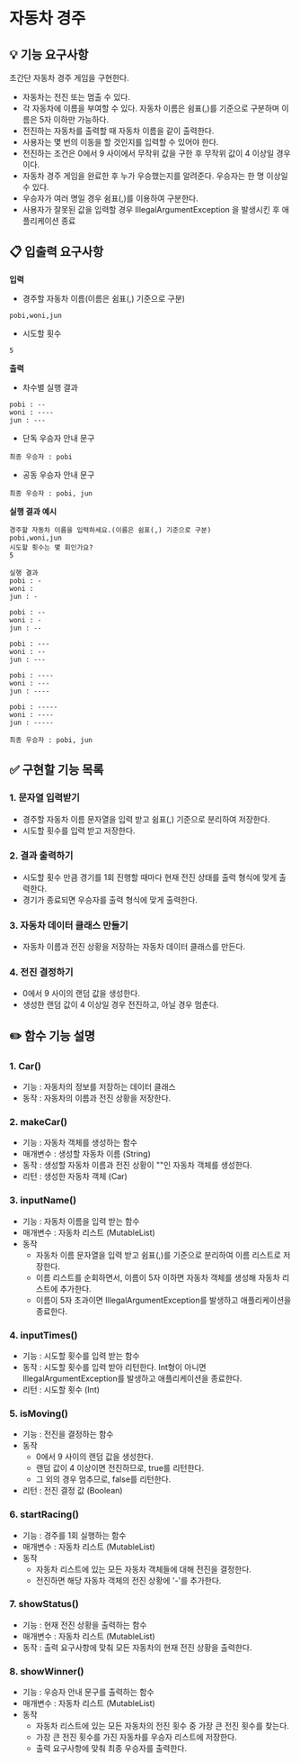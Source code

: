 # 자동차 경주

## 💡 기능 요구사항

초간단 자동차 경주 게임을 구현한다.

- 자동차는 전진 또는 멈출 수 있다.
- 각 자동차에 이름을 부여할 수 있다. 자동차 이름은 쉼표(,)를 기준으로 구분하며 이름은 5자 이하만 가능하다.
- 전진하는 자동차를 출력할 때 자동차 이름을 같이 출력한다.
- 사용자는 몇 번의 이동을 할 것인지를 입력할 수 있어야 한다.
- 전진하는 조건은 0에서 9 사이에서 무작위 값을 구한 후 무작위 값이 4 이상일 경우이다.
- 자동차 경주 게임을 완료한 후 누가 우승했는지를 알려준다. 우승자는 한 명 이상일 수 있다.
- 우승자가 여러 명일 경우 쉼표(,)를 이용하여 구분한다.
- 사용자가 잘못된 값을 입력할 경우 IllegalArgumentException 을 발생시킨 후 애플리케이션 종료



## 📋 입출력 요구사항

**입력**
* 경주할 자동차 이름(이름은 쉼표(,) 기준으로 구분)
```
pobi,woni,jun
```
* 시도할 횟수
```
5
```

**출력**
* 차수별 실행 결과
```
pobi : --
woni : ----
jun : ---
```
* 단독 우승자 안내 문구
```
최종 우승자 : pobi
```
* 공동 우승자 안내 문구
```
최종 우승자 : pobi, jun
```

**실행 결과 예시**
```
경주할 자동차 이름을 입력하세요.(이름은 쉼표(,) 기준으로 구분)
pobi,woni,jun
시도할 횟수는 몇 회인가요?
5

실행 결과
pobi : -
woni : 
jun : -

pobi : --
woni : -
jun : --

pobi : ---
woni : --
jun : ---

pobi : ----
woni : ---
jun : ----

pobi : -----
woni : ----
jun : -----

최종 우승자 : pobi, jun
```



## ✅ 구현할 기능 목록

### 1. 문자열 입력받기

- 경주할 자동차 이름 문자열을 입력 받고 쉼표(,) 기준으로 분리하여 저장한다.
- 시도할 횟수를 입력 받고 저장한다.

### 2. 결과 출력하기

- 시도할 횟수 만큼 경기를 1회 진행할 때마다 현재 전진 상태를 출력 형식에 맞게 출력한다.
- 경기가 종료되면 우승자를 출력 형식에 맞게 출력한다.

### 3. 자동차 데이터 클래스 만들기

- 자동차 이름과 전진 상황을 저장하는 자동차 데이터 클래스를 만든다.

### 4. 전진 결정하기

- 0에서 9 사이의 랜덤 값을 생성한다.
- 생성한 랜덤 값이 4 이상일 경우 전진하고, 아닐 경우 멈춘다.



## ✏️ 함수 기능 설명

### 1. Car()
- 기능 : 자동차의 정보를 저장하는 데이터 클래스
- 동작 : 자동차의 이름과 전진 상황을 저장한다.

### 2. makeCar()
- 기능 : 자동차 객체를 생성하는 함수
- 매개변수 : 생성할 자동차 이름 (String)
- 동작 : 생성할 자동차 이름과 전진 상황이 ""인 자동차 객체를 생성한다.
- 리턴 : 생성한 자동차 객체 (Car)

### 3. inputName()
- 기능 : 자동차 이름을 입력 받는 함수
- 매개변수 : 자동차 리스트 (MutableList<Car>)
- 동작
  - 자동차 이름 문자열을 입력 받고 쉼표(,)를 기준으로 분리하여 이름 리스트로 저장한다.
  - 이름 리스트를 순회하면서, 이름이 5자 이하면 자동차 객체를 생성해 자동차 리스트에 추가한다.
  - 이름이 5자 초과이면 IllegalArgumentException를 발생하고 애플리케이션을 종료한다.

### 4. inputTimes()
- 기능 : 시도할 횟수를 입력 받는 함수
- 동작 : 시도할 횟수를 입력 받아 리턴한다. Int형이 아니면 IllegalArgumentException를 발생하고 애플리케이션을 종료한다.
- 리턴 : 시도할 횟수 (Int)

### 5. isMoving()
- 기능 : 전진을 결정하는 함수
- 동작
  - 0에서 9 사이의 랜덤 값을 생성한다.
  - 랜덤 값이 4 이상이면 전진하므로, true를 리턴한다.
  - 그 외의 경우 멈추므로, false를 리턴한다.
- 리턴 : 전진 결정 값 (Boolean)

### 6. startRacing()
- 기능 : 경주를 1회 실행하는 함수
- 매개변수 : 자동차 리스트 (MutableList<Car>)
- 동작
  - 자동차 리스트에 있는 모든 자동차 객체들에 대해 전진을 결정한다.
  - 전진하면 해당 자동차 객체의 전진 상황에 '-'를 추가한다.

### 7. showStatus()
- 기능 : 현재 전진 상황을 출력하는 함수
- 매개변수 : 자동차 리스트 (MutableList<Car>)
- 동작 : 출력 요구사항에 맞춰 모든 자동차의 현재 전진 상황을 출력한다.

### 8. showWinner()
- 기능 : 우승자 안내 문구를 출력하는 함수
- 매개변수 : 자동차 리스트 (MutableList<Car>)
- 동작
  - 자동차 리스트에 있는 모든 자동차의 전진 횟수 중 가장 큰 전진 횟수를 찾는다.
  - 가장 큰 전진 횟수를 가진 자동차를 우승자 리스트에 저장한다.
  - 출력 요구사항에 맞춰 최종 우승자를 출력한다.
